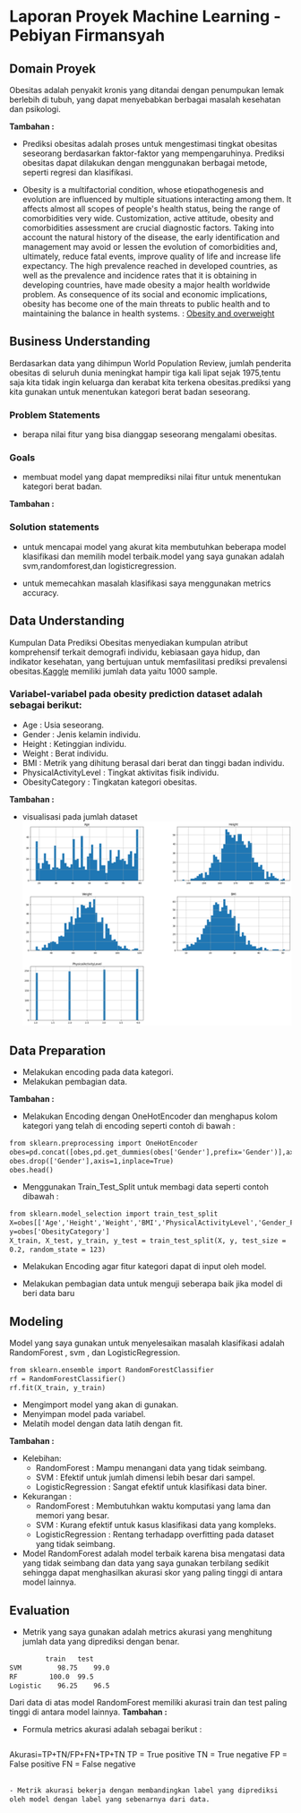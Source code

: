 # Laporan Proyek Machine Learning - Pebiyan Firmansyah 

## Domain Proyek

Obesitas adalah penyakit kronis yang ditandai dengan penumpukan lemak berlebih di tubuh, yang dapat menyebabkan berbagai masalah kesehatan dan psikologi.

**Tambahan :**
- Prediksi obesitas adalah proses untuk mengestimasi tingkat obesitas seseorang berdasarkan faktor-faktor yang mempengaruhinya. Prediksi obesitas dapat dilakukan dengan menggunakan berbagai metode, seperti regresi dan klasifikasi.

- Obesity is a multifactorial condition, whose etiopathogenesis and evolution are influenced by multiple situations interacting among them. It affects almost all scopes of people's health status, being the range of comorbidities very wide. Customization, active attitude, obesity and comorbidities assessment are crucial diagnostic factors. Taking into account the natural history of the disease, the early identification and management may avoid or lessen the evolution of comorbidities and, ultimately, reduce fatal events, improve quality of life and increase life expectancy. The high prevalence reached in developed countries, as well as the prevalence and incidence rates that it is obtaining in developing countries, have made obesity a major health worldwide problem. As consequence of its social and economic implications, obesity has become one of the main threats to public health and to maintaining the balance in health systems.  :  [Obesity and overweight](https://www.mendeley.com/catalogue/7ecbf93d-afbf-3501-8932-91e65c9f27ce)

## Business Understanding

Berdasarkan data yang dihimpun World Population Review, jumlah penderita obesitas di seluruh dunia meningkat hampir tiga kali lipat sejak 1975,tentu saja kita tidak ingin keluarga dan kerabat kita terkena obesitas.prediksi yang kita gunakan untuk menentukan kategori berat badan seseorang.

### Problem Statements

- berapa nilai fitur yang bisa dianggap seseorang mengalami obesitas.

### Goals

- membuat model yang dapat memprediksi nilai fitur untuk menentukan kategori berat badan.

**Tambahan :**
### Solution statements

- untuk mencapai model yang akurat kita membutuhkan beberapa model klasifikasi dan memilih model terbaik.model yang saya gunakan adalah svm,randomforest,dan logisticregression.

- untuk memecahkan masalah klasifikasi saya menggunakan metrics accuracy.

## Data Understanding

Kumpulan Data Prediksi Obesitas menyediakan kumpulan atribut komprehensif terkait demografi individu, kebiasaan gaya hidup, dan indikator kesehatan, yang bertujuan untuk memfasilitasi prediksi prevalensi obesitas.[Kaggle](https://www.kaggle.com/datasets/mrsimple07/obesity-prediction/download?datasetVersionNumber=1)
memiliki jumlah data yaitu 1000 sample.


### Variabel-variabel pada obesity prediction dataset adalah sebagai berikut:

- Age       : Usia seseorang.
- Gender : Jenis kelamin individu.
- Height  : Ketinggian individu.
- Weight : Berat individu.
- BMI      : Metrik yang dihitung berasal dari berat dan tinggi badan individu.
- PhysicalActivityLevel : Tingkat aktivitas fisik individu.
- ObesityCategory       : Tingkatan kategori obesitas.

**Tambahan :**
- visualisasi pada jumlah dataset
![visualisasi jumlah data](https://github.com/ZedGred/Proyek_1/blob/main/eda.png?raw=true)

## Data Preparation
- Melakukan encoding pada data kategori.
- Melakukan pembagian data.

**Tambahan :**
- Melakukan Encoding dengan OneHotEncoder dan menghapus kolom kategori yang telah di encoding seperti contoh di bawah :
```
from sklearn.preprocessing import OneHotEncoder
obes=pd.concat([obes,pd.get_dummies(obes['Gender'],prefix='Gender')],axis=1)
obes.drop(['Gender'],axis=1,inplace=True)
obes.head()
```
- Menggunakan Train_Test_Split untuk membagi data seperti contoh dibawah :
```
from sklearn.model_selection import train_test_split
X=obes[['Age','Height','Weight','BMI','PhysicalActivityLevel','Gender_Female','Gender_Male]]
y=obes['ObesityCategory']
X_train, X_test, y_train, y_test = train_test_split(X, y, test_size = 0.2, random_state = 123)
```

- Melakukan Encoding agar fitur kategori dapat di input oleh model.

- Melakukan pembagian data untuk menguji seberapa baik jika model di beri data baru

## Modeling
Model yang saya gunakan untuk menyelesaikan masalah klasifikasi adalah RandomForest , svm , dan LogisticRegression.
```
from sklearn.ensemble import RandomForestClassifier
rf = RandomForestClassifier()
rf.fit(X_train, y_train)
```
- Mengimport model yang akan di gunakan.
- Menyimpan model pada variabel.
- Melatih model dengan data latih dengan fit.

**Tambahan :**

- Kelebihan:
  - RandomForest        : Mampu menangani data yang tidak seimbang.
  - SVM                         : Efektif untuk jumlah dimensi lebih besar dari sampel.
  - LogisticRegression : Sangat efektif untuk klasifikasi data biner.
- Kekurangan :
   - RandomForest        : Membutuhkan waktu komputasi yang lama dan memori yang besar.
  - SVM                         : Kurang efektif untuk kasus klasifikasi data yang kompleks.
  - LogisticRegression : Rentang terhadapp overfitting pada dataset yang tidak seimbang.
- Model RandomForest adalah model terbaik karena bisa mengatasi data yang tidak seimbang dan data yang saya gunakan terbilang sedikit sehingga dapat menghasilkan akurasi skor yang paling tinggi di antara model lainnya.

## Evaluation
- Metrik yang saya gunakan adalah metrics akurasi yang menghitung jumlah data yang diprediksi dengan benar.
```
         train	 test
SVM 	    98.75	 99.0
RF	      100.0	 99.5
Logistic	96.25	 96.5
```
Dari data di atas model RandomForest memiliki akurasi train dan test paling tinggi di antara model lainnya.
**Tambahan :**
- Formula metrics akurasi adalah sebagai berikut : 
  ```
Akurasi=TP+TN/FP+FN+TP+TN
TP = True positive
TN = True negative 
FP = False positive
FN = False negative
  ```

- Metrik akurasi bekerja dengan membandingkan label yang diprediksi oleh model dengan label yang sebenarnya dari data. 







